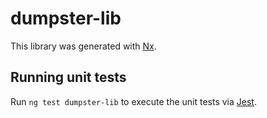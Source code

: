 # dumpster-lib

This library was generated with [Nx](https://nx.dev).

## Running unit tests

Run `ng test dumpster-lib` to execute the unit tests via [Jest](https://jestjs.io).
